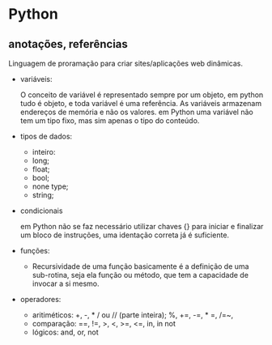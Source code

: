 # Python
## anotações, referências

Linguagem de proramação para criar sites/aplicações web dinâmicas.

* variáveis:
  
  O conceito de variável é representado sempre por um objeto, em python tudo é objeto, e toda variável é uma referência. As variáveis armazenam endereços de memória e não os valores. em Python uma variável não tem um tipo fixo, mas sim apenas o tipo do conteúdo.
  
* tipos de dados:
  - inteiro: 
  - long;
  - float;
  - bool;
  - none type;
  - string;

* condicionais

	em Python não se faz necessário utilizar chaves {} para iniciar e finalizar um bloco de instruções, uma identação correta já é suficiente.

* funções:

  - Recursividade de uma função basicamente é a definição de uma sub-rotina, seja ela função ou método, que tem a capacidade de invocar a si mesmo.

* operadores:
  - aritiméticos: +, -, * / ou // (parte inteira); %, +=, -=, * =, /=~, 
  - comparação: ==, !=, >, <, >=, <=, in, in not
  - lógicos: and, or, not 




